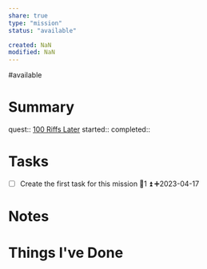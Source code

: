```yaml
---
share: true
type: "mission"
status: "available"

created: NaN 
modified: NaN
---
```

#available 
# Summary
quest:: [100 Riffs Later](./100%20Riffs%20Later.md)
started:: 
completed::
# Tasks
- [ ] Create the first task for this mission 🥄1 ⏫ ➕2023-04-17
# Notes

# Things I've Done